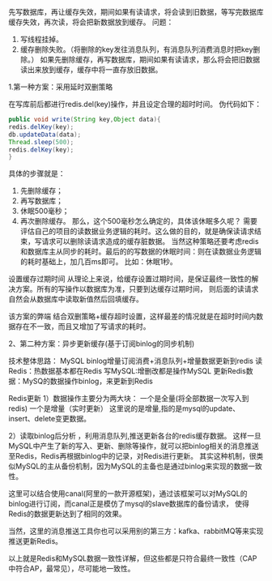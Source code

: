 先写数据库，再让缓存失效，期间如果有读请求，将会读到旧数据，等写完数据库缓存失效，再次读，将会把新数据放到缓存。
问题：
1. 写线程挂掉。
2. 缓存删除失败。（将删除的key发往消息队列，有消息队列消费消息时把key删除。）
如果先删除缓存，再写数据库，期间如果有读请求，那么将会把旧数据读出来放到缓存，缓存中将一直存放旧数据。

1.第一种方案：采用延时双删策略

在写库前后都进行redis.del(key)操作，并且设定合理的超时时间。
伪代码如下：
```java
public void write(String key,Object data){ 
redis.delKey(key);
db.updateData(data); 
Thread.sleep(500); 
redis.delKey(key); 
}
```
具体的步骤就是：
1. 先删除缓存；
2. 再写数据库；
3. 休眠500毫秒；
4. 再次删除缓存。
那么，这个500毫秒怎么确定的，具体该休眠多久呢？
需要评估自己的项目的读数据业务逻辑的耗时。这么做的目的，就是确保读请求结束，写请求可以删除读请求造成的缓存脏数据。
当然这种策略还要考虑redis和数据库主从同步的耗时。最后的的写数据的休眠时间：则在读数据业务逻辑的耗时基础上，加几百ms即可。
比如：休眠1秒。

设置缓存过期时间
从理论上来说，给缓存设置过期时间，是保证最终一致性的解决方案。所有的写操作以数据库为准，只要到达缓存过期时间，
则后面的读请求自然会从数据库中读取新值然后回填缓存。

该方案的弊端
结合双删策略+缓存超时设置，这样最差的情况就是在超时时间内数据存在不一致，而且又增加了写请求的耗时。

2、第二种方案：异步更新缓存(基于订阅binlog的同步机制)

技术整体思路：
MySQL binlog增量订阅消费+消息队列+增量数据更新到redis
读Redis：热数据基本都在Redis
写MySQL:增删改都是操作MySQL
更新Redis数据：MySQ的数据操作binlog，来更新到Redis

Redis更新
1）数据操作主要分为两大块：
一个是全量(将全部数据一次写入到redis)
一个是增量（实时更新）
这里说的是增量,指的是mysql的update、insert、delete变更数据。

2）读取binlog后分析 ，利用消息队列,推送更新各台的redis缓存数据。
这样一旦MySQL中产生了新的写入、更新、删除等操作，就可以把binlog相关的消息推送至Redis，Redis再根据binlog中的记录，对Redis进行更新。
其实这种机制，很类似MySQL的主从备份机制，因为MySQL的主备也是通过binlog来实现的数据一致性。

这里可以结合使用canal(阿里的一款开源框架)，通过该框架可以对MySQL的binlog进行订阅，而canal正是模仿了mysql的slave数据库的备份请求，
使得Redis的数据更新达到了相同的效果。

当然，这里的消息推送工具你也可以采用别的第三方：kafka、rabbitMQ等来实现推送更新Redis。

以上就是Redis和MySQL数据一致性详解，但这些都是只符合最终一致性（CAP中符合AP，最常见），尽可能地一致性。